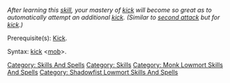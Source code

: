 *After learning this [skill](:Category:_Skills.md "wikilink"), your
mastery of [kick](Kick.md "wikilink") will become so great as to
automatically attempt an additional [kick](Kick.md "wikilink"). (Similar
to [second attack](Second_Attack.md "wikilink") but for
[kick](Kick.md "wikilink").)*

Prerequisite(s): [Kick](Kick.md "wikilink").

Syntax: [kick](Kick.md "wikilink")
\<[mob](:Category:_Mobs.md "wikilink")\>.

[Category: Skills And Spells](Category:_Skills_And_Spells "wikilink")
[Category: Skills](Category:_Skills "wikilink") [Category: Monk Lowmort
Skills And Spells](Category:_Monk_Lowmort_Skills_And_Spells "wikilink")
[Category: Shadowfist Lowmort Skills And
Spells](Category:_Shadowfist_Lowmort_Skills_And_Spells "wikilink")
